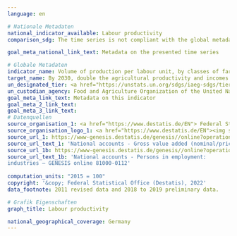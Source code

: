 ```yaml
---
language: en    

# Nationale Metadaten    
national_indicator_available: Labour productivity    
comparison_sdg: The time series is not compliant with the global metadata, but provides additional information.    

goal_meta_national_link_text: Metadata on the presented time series    

# Globale Metadaten    
indicator_name: Volume of production per labour unit, by classes of farming/ pastoral/ forestry enterprise size    
target_name: By 2030, double the agricultural productivity and incomes of small-scale food producers, in particular women, indigenous peoples, family farmers, pastoralists and fishers, including through secure and equal access to land, other productive resources and inputs, knowledge, financial services, markets and opportunities for value addition and non-farm employment    
un_designated_tier: <a href="https://unstats.un.org/sdgs/iaeg-sdgs/tier-classification/" title="Click here for more information on the UN tier classification."  target="_blank">Tier II</a>    
un_custodian_agency: Food and Agriculture Organization of the United Nations (FAO)    
goal_meta_link_text: Metadata on this indicator    
goal_meta_2_link_text:     
goal_meta_3_link_text:         
# Datenquellen
source_organisation_1: <a href="https://www.destatis.de/EN"> Federal Statistical Office (Destatis) </a>
source_organisation_logo_1: <a href="https://www.destatis.de/EN"><img src="https://g205sdgs.github.io/sdg-indicators/public/OrgImgEn/destatis.png" alt="Logo destatis" style="height:60px; width:148px"/></a>
source_url_1: https://www-genesis.destatis.de/genesis//online?operation=table&code=81000-0103&bypass=true&language=en
source_url_text_1: 'National accounts - Gross value added (nominal/price-adjusted): industries – GENESIS online 81000-0103'
source_url_1b: https://www-genesis.destatis.de/genesis//online?operation=table&code=81000-0112&bypass=true&language=en
source_url_text_1b: 'National accounts - Persons in employment:
industries – GENESIS online 81000-0112'
    
computation_units: "2015 = 100"    
copyright: '&copy; Federal Statistical Office (Destatis), 2022'    
data_footnote: 2011 revised data and 2018 to 2019 preliminary data.    

# Grafik Eigenschaften    
graph_title: Labour productivity    

national_geographical_coverage: Germany    
---
```


<span></span>